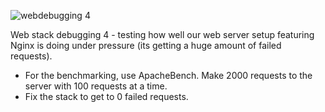 
![webdebugging 4](https://github.com/Elizabeth-Akinyi-O/alx-system_engineering-devops/assets/145594149/5c046f49-c44a-40dd-9690-662f447a5a3a)



Web stack debugging 4 - testing how well our web server setup featuring Nginx is doing under pressure (its getting a huge amount of failed requests).

- For the benchmarking, use ApacheBench. Make 2000 requests to the server with 100 requests at a time.
- Fix the stack to get to 0 failed requests.
